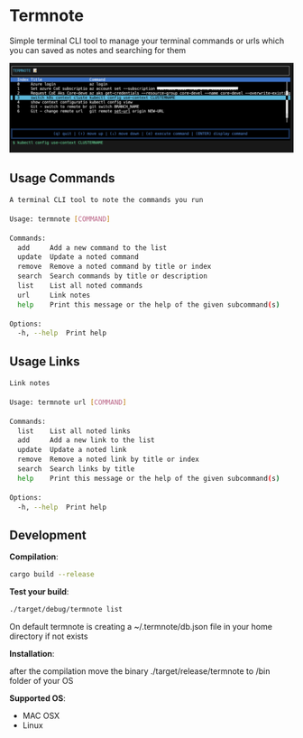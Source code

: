 # Termnote

Simple terminal CLI tool to manage your terminal commands or urls which you can saved as notes and searching for them

![Termnote](Termnote_list_view.png)

## Usage Commands

```bash
A terminal CLI tool to note the commands you run

Usage: termnote [COMMAND]

Commands:
  add     Add a new command to the list
  update  Update a noted command
  remove  Remove a noted command by title or index
  search  Search commands by title or description
  list    List all noted commands
  url     Link notes
  help    Print this message or the help of the given subcommand(s)

Options:
  -h, --help  Print help
```

## Usage Links

```bash
Link notes

Usage: termnote url [COMMAND]

Commands:
  list    List all noted links
  add     Add a new link to the list
  update  Update a noted link
  remove  Remove a noted link by title or index
  search  Search links by title
  help    Print this message or the help of the given subcommand(s)

Options:
  -h, --help  Print help
```

## Development

**Compilation**:

```bash
cargo build --release
```

**Test your build**:

```bash
./target/debug/termnote list
```

On default termnote is creating a ~/.termnote/db.json file in your home directory if not exists

**Installation**:

after the compilation move the binary ./target/release/termnote to /bin folder of your OS

**Supported OS**:

* MAC OSX
* Linux
